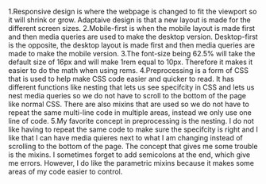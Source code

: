 1.Responsive design is where the webpage is changed to fit the viewport so it will shrink or grow. Adaptaive design is that a new layout is made for the different screen sizes.
2.Mobile-first is when the mobile layout is made first and then media queries are used to make the desktop version. Desktop-first is the opposite, the desktop layout is made first and then media queries are made to make the mobile version.
3.The font-size being 62.5% will take the default size of 16px and will make 1rem equal to 10px. Therefore it makes it easier to do the math when using rems.
4.Preprocessing is a form of CSS that is used to help make CSS code easier and quicker to read. It has different functions like nesting that lets us see specifcity in CSS and lets us nest media queries so we do not have to scroll to the bottom of the page like normal CSS. There are also mixins that are used so we do not have to repeat the same multi-line code in multiple areas, instead we only use one line of code.
5.My favorite concept in preprocessing is the nesting. I do not like having to repeat the same code to make sure the specifcity is right and I like that I can have media quieres next to what I am changing instead of scrolling to the bottom of the page. The concept that gives me some trouble is the mixins. I sometimes forget to add semicolons at the end, which give me errors. However, I do like the parametric mixins because it makes some areas of my code easier to control.